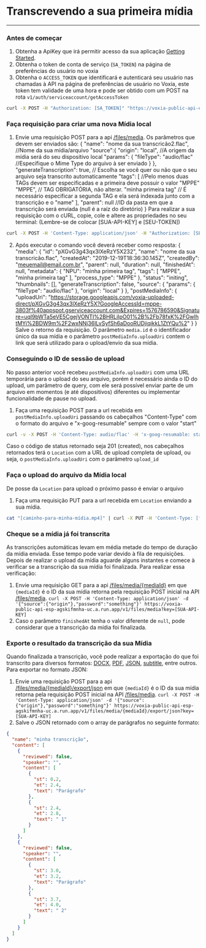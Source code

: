 
# Transcrevendo a sua primeira mídia
---

### Antes de começar
1. Obtenha a ApiKey que irá permitir acesso da sua aplicação [Getting Started](https://endpointsportal.audfacil.cloud.goog/docs/voxia-public-api-esp-agskifmnha-uc.a.run.app/1/c/Guides/Getting%20Started).
2. Obtenha  o token de conta de serviço (`SA_TOKEN`) na página de preferências do usuário no voxia 
3. Obtenha o `ACCESS_TOKEN` que identificará e autenticará seu usuário nas chamadas à API na página de preferências de usuário no Voxia, este token tem validade de uma hora e pode ser obtido com um POST na rota `v1/auth/serviceaccount/getAccessToken`

```bash
curl -X POST -H "Authorization: [SA_TOKEN]" "https://voxia-public-api-esp-agskifmnha-uc.a.run.app/v1/auth/serviceaccount/getAccessToken?key=[SUA-API-KEY]"
```

### Faça requisição para criar uma nova Mídia local
1. Envie uma requisição POST para a api [/files/media](https://endpointsportal.audfacil.cloud.goog/docs/voxia-public-api-esp-agskifmnha-uc.a.run.app/1/routes/files/media/post).
Os parâmetros que devem ser enviados são:
    	{ 
		"name": "nome da sua transcricão2.flac", //Nome da sua mídia/arquivo
    	"source":{
    		"origin": "local", //A origem da mídia será do seu dispositivo local
    		"params": {
    			"fileType": "audio/flac" //Especifique o Mime Type do arquivo à ser enviado
    		}
    	},
    	"generateTranscription": true, // Escolha se você quer ou não que o seu arquivo seja transcrito automaticamente
    	"tags": [  //Pelo menos duas TAGs devem ser especificadas e a primeira deve possuir o valor "MPPE"
			"MPPE",  // TAG OBRIGATÓRIA, não alterar.
			"minha primeira tag" // É necessário especificar a segunda TAG e ela será indexada junto com a transcrição e o "name"
		],
    	"parent": null //ID da pasta em que a transcrição será enviada (null é a raíz do diretório)
		}
Para realizar a sua requisição com o cURL, copie, cole e altere as propriedades no seu terminal: (Lembre-se de colocar  [SUA-API-KEY] e [SEU-TOKEN])
```bash
curl -X POST -H 'Content-Type: application/json' -H "Authorization: [SEU-TOKEN]" -d '{"name":"nome da sua transcricão2.flac","source":{"origin":"local","params":{"fileType":"audio/flac"}},"generateTranscription":false,"tags":["MPPE","minha primeira tag"],"parent":null}' https://voxia-public-api-proxy-jwt-agskifmnha-uc.a.run.app/v1/files/media?key=[SUA-API-KEY]
```
2. Após executar o comando você deverá receber como resposta: 
    	{
    		"media": {
    			"id": "pXGvG3g43qx3lXeRzY5X232",
    			"name": "nome da sua transcricão.flac",
    			"createdAt": "2019-12-19T18:36:30.145Z",
    			"createdBy": "meuemail@email.com.br",
    			"parent": null,
    			"duration": null,
    			"finishedAt": null,
    			"metadata": {
    				  "NPU": "minha primeira tag",
    				  "tags": [
    					"MPPE",
    					"minha primeira tag"
    			],
    			  "process_type": "MPPE"
    		},
    		"status": "initing",
    		"thumbnails": [],
    		"generateTranscription": false,
    		"source": {
    			  "params": {
    				"fileType": "audio/flac"
    			},
    			"origin": "local"
    			}
    		},
    		"postMediaInfo": {
    		"uploadUri": "https://storage.googleapis.com/voxia-uploaded-direct/pXGvG3g43qx3lXeRzY5X?GoogleAccessId=mppe-3803f%40appspot.gserviceaccount.com&Expires=1576786590&Signature=uql9bWTa5eVE5CgejVONTI%2BHRLiIpO01%2B%2Fb78fxK%2FGwlhtMYi%2BDW9m%2F2wxNNj36ILvSyfSh6aDooRUDjiqikkL1ZtYQu%2"
    		 }
    	}
Salve o retorno da requisição. O parâmetro  `media.id` é o identificador único da sua mídia e o parâmetro `postMediaInfo.uploadUri` contem o link que será utilizado para o upload/envio da sua mídia.

### Conseguindo o ID de sessão de upload

No passo anterior você recebeu `postMediaInfo.uploadUri` com uma URL temporária para o upload do seu arquivo, porém é necessário ainda o ID do upload, um parâmetro de query, com ele será possível enviar parte de um arquivo em momentos (e até dispositivos) diferentes ou implementar funcionalidade de pause no upload.

1. Faça uma requisição POST para a url recebida em `postMediaInfo.uploadUri` passando os cabeçalhos "Content-Type" com o formato do arquivo e "x-goog-resumable" sempre com o valor "start"

```bash
curl -v -X POST -H 'Content-Type: audio/flac' -H 'x-goog-resumable: start' "[postMediaInfo.uploadUri]"
```
Caso o código de status retornado seja 201 (created), nos cabeçalhos retornados terá o `Location` com a URL de upload completa de upload, ou seja, o `postMediaInfo.uploadUri` com o parâmetro `upload_id`

### Faça o upload do arquivo da Mídia local

De posse da `Location` para upload o próximo passo é enviar o arquivo
1. Faça uma requisição PUT para a url recebida em `Location` enviando a sua mídia.
```bash
cat "[caminho-para-minha-mídia.mp4]" | curl -X PUT -H 'Content-Type: [formato do arquivo]' --data-binary @- "[Location]"
```

### Cheque se a mídia já foi transcrita

As transcrições automáticas levam em média metade do tempo de duração da mídia enviada. Esse tempo pode variar devido à fila de requisições. Depois de realizar o upload da mídia aguarde alguns instantes e comece à verificar se a transcrição da sua mídia foi finalizada. Para realizar essa verificação:

1. Envie uma requisição GET para a api [/files/media/{mediaId}](https://endpointsportal.audfacil.cloud.goog/docs/voxia-public-api-esp-agskifmnha-uc.a.run.app/1/routes/files/media/%7BmediaId%7D/get) em que `{mediaId}` é o ID da sua mídia retorna pela requisição POST inicial na API [/files/media](https://endpointsportal.audfacil.cloud.goog/docs/voxia-public-api-esp-agskifmnha-uc.a.run.app/1/routes/files/media/post).
`curl -X POST -H 'Content-Type: application/json' -d '{"source":{"origin"},"password":"something"}' https://voxia-public-api-esp-agskifmnha-uc.a.run.app/v1/files/media?key=[SUA-API-KEY]`
2. Caso o parâmetro `finishedAt` tenha o valor diferente de `null`, pode considerar que a transcrição da mídia foi finalizada.


### Exporte o resultado da transcrição da sua Mídia

Quando finalizada a transcrição, você pode realizar a exportação do que foi transcrito para diversos formatos: [DOCX](https://endpointsportal.audfacil.cloud.goog/docs/voxia-public-api-esp-agskifmnha-uc.a.run.app/1/routes/files/media/%7BmediaId%7D/export/docx/post), [PDF](https://endpointsportal.audfacil.cloud.goog/docs/voxia-public-api-esp-agskifmnha-uc.a.run.app/1/routes/files/media/%7BmediaId%7D/export/pdf/post), [JSON](https://endpointsportal.audfacil.cloud.goog/docs/voxia-public-api-esp-agskifmnha-uc.a.run.app/1/routes/files/media/%7BmediaId%7D/export/json/post), [subtitle](https://endpointsportal.audfacil.cloud.goog/docs/voxia-public-api-esp-agskifmnha-uc.a.run.app/1/routes/files/media/%7BmediaId%7D/export/subtitle/post), entre outros. Para exportar no formato JSON:
1. Envie uma requisição POST para a api [/files/media/{mediaId}/export/json](https://endpointsportal.audfacil.cloud.goog/docs/voxia-public-api-esp-agskifmnha-uc.a.run.app/1/routes/files/media/%7BmediaId%7D/export/json/post) em que `{mediaId}` é o ID da sua mídia retorna pela requisição POST inicial na API [/files/media](https://endpointsportal.audfacil.cloud.goog/docs/voxia-public-api-esp-agskifmnha-uc.a.run.app/1/routes/files/media/post).
`curl -X POST -H 'Content-Type: application/json' -d '{"source":{"origin"},"password":"something"}' https://voxia-public-api-esp-agskifmnha-uc.a.run.app/v1/files/media/{mediaId}/export/json?key=[SUA-API-KEY]`
2. Salve o JSON retornado com o array de parágrafos no seguinte formato:

```json
{
  "name": "minha transcrição",
  "content": [
    {
      "reviewed": false,
      "speaker": "",
      "content": [
        {
          "st": 0.2,
          "et": 2.4,
          "text": "Parágrafo"
        },
        {
          "st": 2.4,
          "et": 2.8,
          "text": " 1"
        }
      ]
    },
    {
      "reviewed": false,
      "speaker": "",
      "content": [
        {
          "st": 3.0,
          "et": 3.2,
          "text": "Parágrafo"
        },
        {
          "st": 3.7,
          "et": 4.0,
          "text": " 2"
        }
      ]
    }
  ]
}
```
